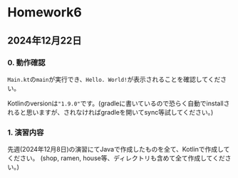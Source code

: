 # Homework6

## 2024年12月22日

### 0. 動作確認
`Main.kt`の`main`が実行でき、`Hello. World!`が表示されることを確認してください。

Kotlinのversionは`"1.9.0"`です。(gradleに書いているので恐らく自動でinstallされると思いますが、されなければgradleを開いてsync等試してください。)

### 1. 演習内容
先週(2024年12月8日)の演習にてJavaで作成したものを全て、Kotlinで作成してください。
(shop, ramen, house等、ディレクトリも含めて全て作成してください。)